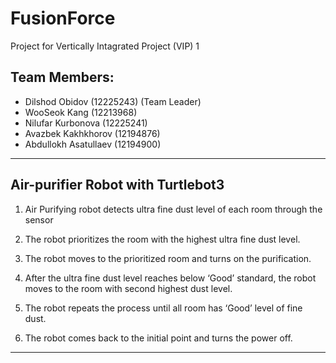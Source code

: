 # FusionForce
Project for Vertically Intagrated Project (VIP) 1

## Team Members:
- Dilshod Obidov (12225243) (Team Leader)
- WooSeok Kang (12213968)
- Nilufar Kurbonova (12225241)
- Avazbek Kakhkhorov (12194876)
- Abdullokh Asatullaev (12194900)

---
## Air-purifier Robot with Turtlebot3

1. Air Purifying robot detects ultra fine dust level of each room through the sensor

2. The robot prioritizes the room with the highest ultra fine dust level.

3. The robot moves to the prioritized room and turns on the purification.

4. After the ultra fine dust level reaches below ‘Good’ standard, the robot moves to the room with second highest dust level.

5. The robot repeats the process until all room has ‘Good’ level of fine dust.

6. The robot comes back to the initial point and turns the power off.
   
---


